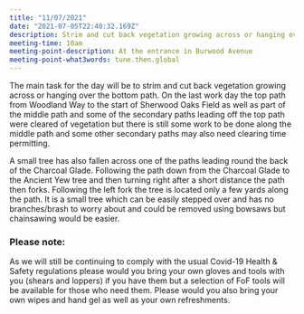 ```yaml
---
title: "11/07/2021"
date: "2021-07-05T22:40:32.169Z"
description: Strim and cut back vegetation growing across or hanging over the bottom path
meeting-time: 10am
meeting-point-description: At the entrance in Burwood Avenue
meeting-point-what3words: tune.then.global
---
```



The main task for the day will be to strim and cut back vegetation growing across or hanging over the bottom path. On the last work day the top path from Woodland Way to the start of Sherwood Oaks Field as well as part of the middle path and some of the secondary paths leading off the top path were cleared of vegetation but there is still some work to be done along the middle path and some other secondary paths may also need clearing time permitting.

A small tree has also fallen across one of the paths leading round the back of the Charcoal Glade. Following the path down from the Charcoal Glade to the Ancient Yew tree and then turning right after a short distance the path then forks. Following the left fork the tree is located only a few yards along the path. It is a small tree which can be easily stepped over and has no branches/brash to worry about and could be removed using bowsaws but chainsawing would be easier.

### Please note:
As we will still be continuing to comply with the usual Covid-19 Health & Safety regulations please would you bring your own gloves and tools with you (shears and loppers) if you have them but a selection of FoF tools will be available for those who need them. Please would you also bring your own wipes and hand gel as well as your own refreshments.